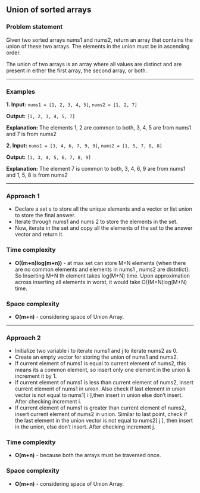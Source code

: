 ## Union of sorted arrays

### Problem statement
Given two sorted arrays nums1 and nums2, return an array that contains the union of these two arrays. The elements in the union must be in ascending order.

The union of two arrays is an array where all values are distinct and are present in either the first array, the second array, or both.

---
 
### Examples

**1. Input:** 
`nums1 = [1, 2, 3, 4, 5]`, `nums2 = [1, 2, 7]`

**Output:** 
`[1, 2, 3, 4, 5, 7]`

**Explanation:** 
The elements 1, 2 are common to both, 3, 4, 5 are from nums1 and 7 is from nums2

**2. Input:** 
`nums1 = [3, 4, 6, 7, 9, 9]`, `nums2 = [1, 5, 7, 8, 8]`

**Output:** 
`[1, 3, 4, 5, 6, 7, 8, 9]`

**Explanation:** 
The element 7 is common to both, 3, 4, 6, 9 are from nums1 and 1, 5, 8 is from nums2

---

### Approach 1 
- Declare a set s to store all the unique elements and a vector or list union to store the final answer.
- Iterate through nums1 and nums 2 to store the elements in the set.
- Now, iterate in the set and copy all the elements of the set to the answer vector and return it.

### Time complexity
 - **O((m+n)log(m+n))** - at max set can store M+N elements {when there are no common elements and elements in nums1 , nums2 are distntict}. So Inserting M+N th element takes log(M+N) time. Upon approximation across inserting all elements in worst, it would take O((M+N)log(M+N) time.

### Space complexity
- **O(m+n)** - considering space of Union Array.

--- 

### Approach 2 
- Initialize two variable i to iterate nums1 and j to iterate nums2 as 0.
- Create an empty vector for storing the union of nums1 and nums2.
- If current element of nums1 is equal to current element of nums2, this means its a common element, so insert only one element in the union & increment it by 1.
- If current element of nums1 is less than current element of nums2, insert current element of nums1 in union. Also check if last element in union vector is not equal to nums1[ i ],then insert in union else don’t insert. After checking increment i.
- If current element of nums1 is greater than current element of nums2, insert current element of nums2 in union. Similar to last point, check if the last element in the union vector is not equal to nums2[ j ], then insert in the union, else don’t insert. After checking increment j.

### Time complexity
 - **O(m+n)** - because both the arrays must be traversed once.

### Space complexity
- **O(m+n)** - considering space of Union Array.